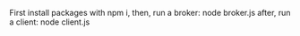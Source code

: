 First install packages with npm i,
then, run a broker: node broker.js
after, run a client: node client.js
